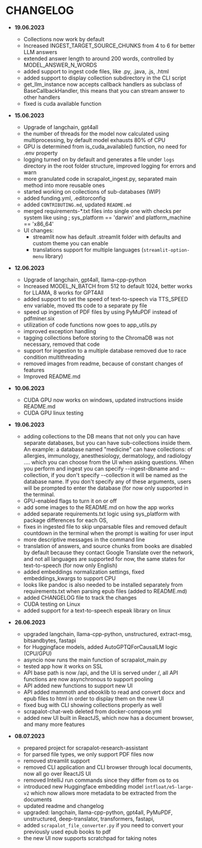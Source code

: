 # CHANGELOG

- **19.06.2023**
    - Collections now work by default
    - Increased INGEST_TARGET_SOURCE_CHUNKS from 4 to 6 for better LLM answers
    - extended answer length to around 200 words, controlled by MODEL_ANSWER_N_WORDS
    - added support to ingest code files, like .py, .java, .js, .html
    - added support to display collection subdirectory in the CLI script
    - get_llm_instance now accepts callback handlers as subclass of BaseCallbackHandler, this means that you can stream answer to other handlers
    - fixed is cuda available function

- **15.06.2023**
    - Upgrade of langchain, gpt4all
    - the number of threads for the model now calculated using multiprocessing, by default model exhausts 80% of CPU
    - GPU is determined from is_cuda_available() function, no need for .env property
    - logging turned on by default and generates a file under `logs` directory in the root folder structure, improved logging for errors and warn
    - more granulated code in scrapalot_ingest.py, separated main method into more reusable ones
    - started working on collections of sub-databases (WIP)
    - added funding.yml, .editorconfig
    - added `CONTRIBUTING.md`, updated `README.md`
    - merged requirements-*.txt files into single one with checks per system like using ; sys_platform == 'darwin' and platform_machine == 'x86_64'
    - UI changes:
        - streamlit now has default .streamlit folder with defaults and custom theme you can enable
        - translations support for multiple languages (`streamlit-option-menu` library)

- **12.06.2023**
    - Upgrade of langchain, gpt4all, llama-cpp-python
    - Increased MODEL_N_BATCH from 512 to default 1024, better works for LLAMA, 8 works for GPT4All
    - added support to set the speed of text-to-speech via TTS_SPEED env variable, moved tts code to a separate py file
    - speed up ingestion of PDF files by using PyMuPDF instead of pdfminer.six
    - utilization of code functions now goes to app_utils.py
    - improved exception handling
    - tagging collections before storing to the ChromaDB was not necessary, removed that code
    - support for ingestion to a multiple database removed due to race condition multithreading
    - removed images from readme, because of constant changes of features
    - Improved README.md

- **10.06.2023**
    - CUDA GPU now works on windows, updated instructions inside README.md
    - CUDA GPU linux testing

- **19.06.2023**
    - adding collections to the DB means that not only you can have separate databases, but you can have sub-collections inside them. An example: a database named "medicine" can have collections: of
      allergies, immunology, anesthesiology, dermatology, and radiology .... which you can choose from the UI when asking questions. When you perform and ingest you can specify --ingest-dbname and
      --collection, if you don't specify --collection it will be named as the database name. If you don't specify any of these arguments, users will be prompted to enter the database (for now only
      supported in the terminal.
    - GPU-enabled flags to turn it on or off
    - add some images to the README.md on how the app works
    - added separate requirements.txt logic using sys_platform with package differences for each OS,
    - fixes in ingested file to skip unparsable files and removed default countdown in the terminal when the prompt is waiting for user input
    - more descriptive messages in the command line
    - translation of answers, and source chunks from books are disabled by default because they contact Google Translate over the network, and not all languages are supported for now, the same states
      for text-to-speech (for now only English)
    - added embeddings normalization settings, fixed embeddings_kwargs to support CPU
    - looks like pandoc is also needed to be installed separately from requirements.txt when parsing epub files (added to README.md)
    - added CHANGELOG file to track the changes
    - CUDA testing on Linux
    - added support for a text-to-speech espeak library on linux

- **26.06.2023**
    - upgraded langchain, llama-cpp-python, unstructured, extract-msg, bitsandbytes, fastapi
    - for Huggingface models, added AutoGPTQForCausalLM logic (CPU/GPU)
    - asyncio now runs the main function of scrapalot_main.py
    - tested app how it works on SSL
    - API base path is now /api, and the UI is served under /, all API functions are now asynchronous to support pooling
    - API added new functions to support new UI
    - API added mammoth and ebooklib to read and convert docx and epub files to html in order to display them on the new UI
    - fixed bug with CLI showing collections properly as well
    - scrapalot-chat-web deleted from docker-compose.yml
    - added new UI built in ReactJS, which now has a document browser, and many more features

- **08.07.2023**
  - prepared project for scrapalot-research-assistant
  - for parsed file types, we only support PDF files now
  - removed streamlit support
  - removed CLI application and CLI browser through local documents, now all go over ReactJS UI
  - removed IntelliJ run commands since they differ from os to os
  - introduced new Huggingface embedding model `intfloat/e5-large-v2` which now allows more metadata to be extracted from the documents
  - updated readme and changelog
  - upgraded: langchain, llama-cpp-python, gpt4all, PyMuPDF, unstructured, deep-translator, transformers, fastapi,
  - added `scrapalot_file_converter.py` if you need to convert your previously used epub books to pdf
  - the new UI now supports scratchpad for taking notes
